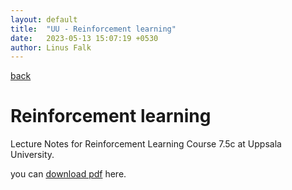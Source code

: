 ```yaml
---
layout: default
title:  "UU - Reinforcement learning"
date:   2023-05-13 15:07:19 +0530
author: Linus Falk
---
```


[back](https://falk0.github.io/)

# Reinforcement learning 
Lecture Notes for Reinforcement Learning Course 7.5c at Uppsala University.

you can [download pdf](https://Falk0.github.io/reports/DL4IA_assignment_3.pdf) here.



<object data="{{ site.url }}{{ https://Falk0.github.io }}/reports/DL4IA_assignment_3.pdf" width="1000" height="1000" type="application/pdf"></object>